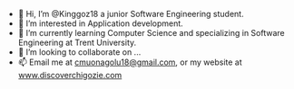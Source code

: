 - 👋 Hi, I’m @Kinggoz18 a junior Software Engineering student. 
- 👀 I’m interested in Application development.
- 🌱 I’m currently learning Computer Science and specializing in Software Engineering at Trent University.
- 💞️ I’m looking to collaborate on ...
- 📫 Email me at cmuonagolu18@gmail.com, or my website at www.discoverchigozie.com 

<!---
Kinggoz18/Kinggoz18 is a ✨ special ✨ repository because its `README.md` (this file) appears on your GitHub profile.
You can click the Preview link to take a look at your changes.
--->
